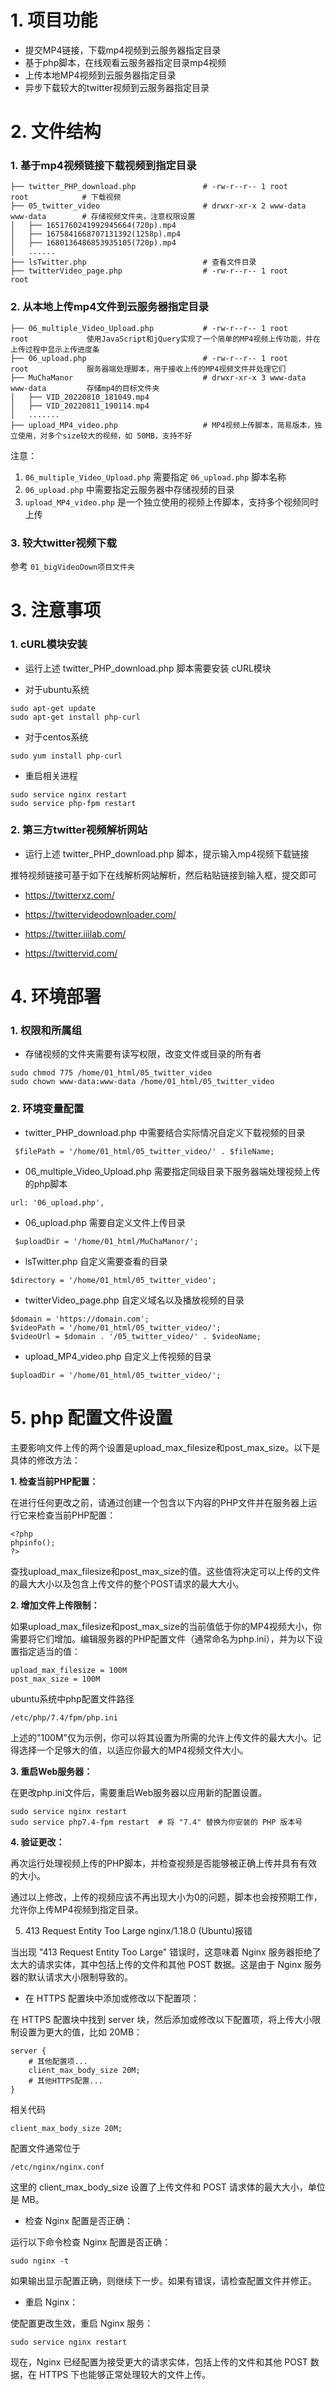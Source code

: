 # 1. 项目功能

- 提交MP4链接，下载mp4视频到云服务器指定目录
- 基于php脚本，在线观看云服务器指定目录mp4视频
- 上传本地MP4视频到云服务器指定目录
- 异步下载较大的twitter视频到云服务器指定目录


# 2. 文件结构

### 1. 基于mp4视频链接下载视频到指定目录

```
├── twitter_PHP_download.php               # -rw-r--r-- 1 root     root            # 下载视频
├── 05_twitter_video                       # drwxr-xr-x 2 www-data www-data        # 存储视频文件夹，注意权限设置
│   ├── 1651760241992945664(720p).mp4
│   ├── 1675841668707131392(1258p).mp4
│   ├── 1680136486853935105(720p).mp4
│   ......
├── lsTwitter.php                          # 查看文件目录       
├── twitterVideo_page.php                  # -rw-r--r-- 1 root     root

```


### 2. 从本地上传mp4文件到云服务器指定目录

```
├── 06_multiple_Video_Upload.php           # -rw-r--r-- 1 root     root             使用JavaScript和jQuery实现了一个简单的MP4视频上传功能，并在上传过程中显示上传进度条
├── 06_upload.php                          # -rw-r--r-- 1 root     root             服务器端处理脚本，用于接收上传的MP4视频文件并处理它们
├── MuChaManor                             # drwxr-xr-x 3 www-data www-data         存储mp4的目标文件夹  
│   ├── VID_20220810_181049.mp4
│   ├── VID_20220811_190114.mp4
│   .......
├── upload_MP4_video.php                   # MP4视频上传脚本，简易版本，独立使用，对多个size较大的视频，如 50MB，支持不好
```

注意：
1. `06_multiple_Video_Upload.php` 需要指定 `06_upload.php` 脚本名称
2. `06_upload.php` 中需要指定云服务器中存储视频的目录
3. `upload_MP4_video.php` 是一个独立使用的视频上传脚本，支持多个视频同时上传

### 3. 较大twitter视频下载

参考 `01_bigVideoDown项目文件夹`


# 3. 注意事项

### 1. cURL模块安装

- 运行上述 twitter_PHP_download.php 脚本需要安装 cURL模块

- 对于ubuntu系统
```
sudo apt-get update
sudo apt-get install php-curl
```

- 对于centos系统

```
sudo yum install php-curl
```

- 重启相关进程

```
sudo service nginx restart
sudo service php-fpm restart

```

### 2. 第三方twitter视频解析网站

- 运行上述 twitter_PHP_download.php 脚本，提示输入mp4视频下载链接

推特视频链接可基于如下在线解析网站解析，然后粘贴链接到输入框，提交即可

- https://twitterxz.com/

- https://twittervideodownloader.com/

- https://twitter.iiilab.com/

- https://twittervid.com/


# 4. 环境部署

### 1. 权限和所属组

- 存储视频的文件夹需要有读写权限，改变文件或目录的所有者

```
sudo chmod 775 /home/01_html/05_twitter_video
sudo chown www-data:www-data /home/01_html/05_twitter_video
```

### 2. 环境变量配置

- twitter_PHP_download.php 中需要结合实际情况自定义下载视频的目录

```
 $filePath = '/home/01_html/05_twitter_video/' . $fileName;
```

- 06_multiple_Video_Upload.php 需要指定同级目录下服务器端处理视频上传的php脚本

```
url: '06_upload.php',
```

- 06_upload.php 需要自定义文件上传目录

```
 $uploadDir = '/home/01_html/MuChaManor/';
```

- lsTwitter.php 自定义需要查看的目录

```
$directory = '/home/01_html/05_twitter_video';
```

- twitterVideo_page.php 自定义域名以及播放视频的目录

```
$domain = 'https://domain.com';
$videoPath = '/home/01_html/05_twitter_video/';
$videoUrl = $domain . '/05_twitter_video/' . $videoName;
```

- upload_MP4_video.php 自定义上传视频的目录

```
$uploadDir = '/home/01_html/05_twitter_video/';
```

# 5. php 配置文件设置


主要影响文件上传的两个设置是upload_max_filesize和post_max_size。以下是具体的修改方法：

**1. 检查当前PHP配置：**

在进行任何更改之前，请通过创建一个包含以下内容的PHP文件并在服务器上运行它来检查当前PHP配置：

```
<?php
phpinfo();
?>
```

查找upload_max_filesize和post_max_size的值。这些值将决定可以上传的文件的最大大小以及包含上传文件的整个POST请求的最大大小。

**2. 增加文件上传限制：**

如果upload_max_filesize和post_max_size的当前值低于你的MP4视频大小，你需要将它们增加。编辑服务器的PHP配置文件（通常命名为php.ini），并为以下设置指定适当的值：

```
upload_max_filesize = 100M
post_max_size = 100M
```

ubuntu系统中php配置文件路径

```
/etc/php/7.4/fpm/php.ini
```

上述的"100M"仅为示例，你可以将其设置为所需的允许上传文件的最大大小。记得选择一个足够大的值，以适应你最大的MP4视频文件大小。

**3. 重启Web服务器：**

在更改php.ini文件后，需要重启Web服务器以应用新的配置设置。

```
sudo service nginx restart
sudo service php7.4-fpm restart  # 将 "7.4" 替换为你安装的 PHP 版本号
```

**4. 验证更改：**

再次运行处理视频上传的PHP脚本，并检查视频是否能够被正确上传并具有有效的大小。

通过以上修改，上传的视频应该不再出现大小为0的问题，脚本也会按预期工作，允许你上传MP4视频到指定目录。



5. 413 Request Entity Too Large nginx/1.18.0 (Ubuntu)报错

当出现 "413 Request Entity Too Large" 错误时，这意味着 Nginx 服务器拒绝了太大的请求实体，其中包括上传的文件和其他 POST 数据。这是由于 Nginx 服务器的默认请求大小限制导致的。

- 在 HTTPS 配置块中添加或修改以下配置项：

在 HTTPS 配置块中找到 server 块，然后添加或修改以下配置项，将上传大小限制设置为更大的值，比如 20MB：

```
server {
    # 其他配置项...
    client_max_body_size 20M;
    # 其他HTTPS配置...
}
```

相关代码
```
client_max_body_size 20M;
```

配置文件通常位于
```
/etc/nginx/nginx.conf
```

这里的 client_max_body_size 设置了上传文件和 POST 请求体的最大大小，单位是 MB。

- 检查 Nginx 配置是否正确：

运行以下命令检查 Nginx 配置是否正确：

```
sudo nginx -t
```

如果输出显示配置正确，则继续下一步。如果有错误，请检查配置文件并修正。

- 重启 Nginx：

使配置更改生效，重启 Nginx 服务：

```
sudo service nginx restart
```

现在，Nginx 已经配置为接受更大的请求实体，包括上传的文件和其他 POST 数据，在 HTTPS 下也能够正常处理较大的文件上传。











